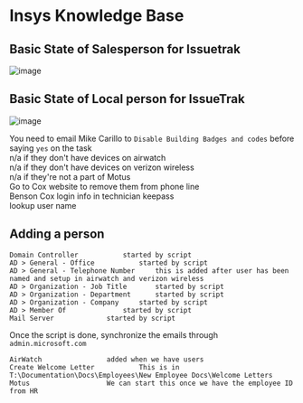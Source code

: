 # Insys Knowledge Base

## Basic State of Salesperson for Issuetrak

![image](https://user-images.githubusercontent.com/11879769/45961499-7f53c080-bfd3-11e8-82dd-0c6f09dcf8a7.png)

## Basic State of Local person for IssueTrak

![image](https://user-images.githubusercontent.com/11879769/46113646-17a09f80-c1a4-11e8-92b9-c15de2649297.png)

You need to email Mike Carillo to `Disable Building Badges and codes` before saying `yes` on the task \
n/a if they don't have devices on airwatch \
n/a if they don't have devices on verizon wireless \
n/a if they're not a part of Motus \
Go to Cox website to remove them from phone line \
Benson Cox login info in technician keepass \
lookup user name

## Adding a person 

    Domain Controller			started by script
    AD > General - Office			started by script 
    AD > General - Telephone Number		this is added after user has been named and setup in airwatch and verizon wireless
    AD > Organization - Job Title		started by script
    AD > Organization - Department		started by script
    AD > Organization - Company		started by script
    AD > Member Of				started by script
    Mail Server				started by script

Once the script is done, synchronize the emails through `admin.microsoft.com`
  
    AirWatch				added when we have users 
    Create Welcome Letter			This is in T:\Documentation\Docs\Employees\New Employee Docs\Welcome Letters
    Motus					We can start this once we have the employee ID from HR
